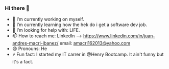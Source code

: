 ### Hi there 👋
- 🔭 I’m currently working on myself.
- 🌱 I’m currently learning how the hek do i get a software dev job.
- 🤔 I’m looking for help with: LIFE.
- 📫 How to reach me:
  LinkedIn --> https://www.linkedin.com/in/juan-andres-macri-ibanez/
  email: amacri162013@yahoo.com
- 😄 Pronouns: He
- ⚡ Fun fact: I started my IT carrer in @Henry Bootcamp. It ain't funny but it's a fact.
